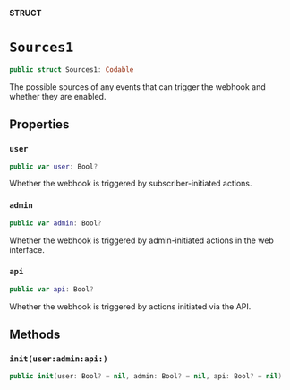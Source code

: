 **STRUCT**

# `Sources1`

```swift
public struct Sources1: Codable
```

The possible sources of any events that can trigger the webhook and whether they are enabled.

## Properties
### `user`

```swift
public var user: Bool?
```

Whether the webhook is triggered by subscriber-initiated actions.

### `admin`

```swift
public var admin: Bool?
```

Whether the webhook is triggered by admin-initiated actions in the web interface.

### `api`

```swift
public var api: Bool?
```

Whether the webhook is triggered by actions initiated via the API.

## Methods
### `init(user:admin:api:)`

```swift
public init(user: Bool? = nil, admin: Bool? = nil, api: Bool? = nil)
```

